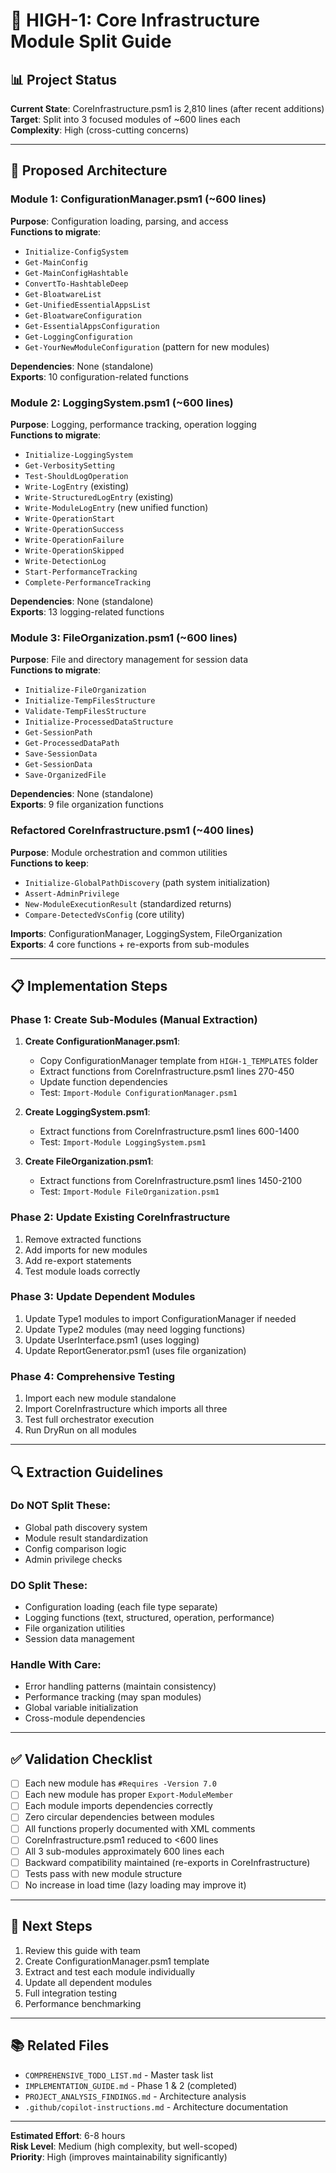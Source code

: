 # 🔧 **HIGH-1: Core Infrastructure Module Split Guide**

## 📊 **Project Status**

**Current State**: CoreInfrastructure.psm1 is 2,810 lines (after recent additions)  
**Target**: Split into 3 focused modules of ~600 lines each  
**Complexity**: High (cross-cutting concerns)

---

## 🎯 **Proposed Architecture**

### **Module 1: ConfigurationManager.psm1** (~600 lines)
**Purpose**: Configuration loading, parsing, and access  
**Functions to migrate**:
- `Initialize-ConfigSystem`
- `Get-MainConfig`
- `Get-MainConfigHashtable`
- `ConvertTo-HashtableDeep`
- `Get-BloatwareList`
- `Get-UnifiedEssentialAppsList`
- `Get-BloatwareConfiguration`
- `Get-EssentialAppsConfiguration`
- `Get-LoggingConfiguration`
- `Get-YourNewModuleConfiguration` (pattern for new modules)

**Dependencies**: None (standalone)  
**Exports**: 10 configuration-related functions

### **Module 2: LoggingSystem.psm1** (~600 lines)
**Purpose**: Logging, performance tracking, operation logging  
**Functions to migrate**:
- `Initialize-LoggingSystem`
- `Get-VerbositySetting`
- `Test-ShouldLogOperation`
- `Write-LogEntry` (existing)
- `Write-StructuredLogEntry` (existing)
- `Write-ModuleLogEntry` (new unified function)
- `Write-OperationStart`
- `Write-OperationSuccess`
- `Write-OperationFailure`
- `Write-OperationSkipped`
- `Write-DetectionLog`
- `Start-PerformanceTracking`
- `Complete-PerformanceTracking`

**Dependencies**: None (standalone)  
**Exports**: 13 logging-related functions

### **Module 3: FileOrganization.psm1** (~600 lines)
**Purpose**: File and directory management for session data  
**Functions to migrate**:
- `Initialize-FileOrganization`
- `Initialize-TempFilesStructure`
- `Validate-TempFilesStructure`
- `Initialize-ProcessedDataStructure`
- `Get-SessionPath`
- `Get-ProcessedDataPath`
- `Save-SessionData`
- `Get-SessionData`
- `Save-OrganizedFile`

**Dependencies**: None (standalone)  
**Exports**: 9 file organization functions

### **Refactored CoreInfrastructure.psm1** (~400 lines)
**Purpose**: Module orchestration and common utilities  
**Functions to keep**:
- `Initialize-GlobalPathDiscovery` (path system initialization)
- `Assert-AdminPrivilege`
- `New-ModuleExecutionResult` (standardized returns)
- `Compare-DetectedVsConfig` (core utility)

**Imports**: ConfigurationManager, LoggingSystem, FileOrganization  
**Exports**: 4 core functions + re-exports from sub-modules

---

## 📋 **Implementation Steps**

### **Phase 1: Create Sub-Modules (Manual Extraction)**

1. **Create ConfigurationManager.psm1**:
   - Copy ConfigurationManager template from `HIGH-1_TEMPLATES` folder
   - Extract functions from CoreInfrastructure.psm1 lines 270-450
   - Update function dependencies
   - Test: `Import-Module ConfigurationManager.psm1`

2. **Create LoggingSystem.psm1**:
   - Extract functions from CoreInfrastructure.psm1 lines 600-1400
   - Test: `Import-Module LoggingSystem.psm1`

3. **Create FileOrganization.psm1**:
   - Extract functions from CoreInfrastructure.psm1 lines 1450-2100
   - Test: `Import-Module FileOrganization.psm1`

### **Phase 2: Update Existing CoreInfrastructure**

1. Remove extracted functions
2. Add imports for new modules
3. Add re-export statements
4. Test module loads correctly

### **Phase 3: Update Dependent Modules**

1. Update Type1 modules to import ConfigurationManager if needed
2. Update Type2 modules (may need logging functions)
3. Update UserInterface.psm1 (uses logging)
4. Update ReportGenerator.psm1 (uses file organization)

### **Phase 4: Comprehensive Testing**

1. Import each new module standalone
2. Import CoreInfrastructure which imports all three
3. Test full orchestrator execution
4. Run DryRun on all modules

---

## 🔍 **Extraction Guidelines**

### **Do NOT Split These:**
- Global path discovery system
- Module result standardization
- Config comparison logic
- Admin privilege checks

### **DO Split These:**
- Configuration loading (each file type separate)
- Logging functions (text, structured, operation, performance)
- File organization utilities
- Session data management

### **Handle With Care:**
- Error handling patterns (maintain consistency)
- Performance tracking (may span modules)
- Global variable initialization
- Cross-module dependencies

---

## ✅ **Validation Checklist**

- [ ] Each new module has `#Requires -Version 7.0`
- [ ] Each new module has proper `Export-ModuleMember`
- [ ] Each module imports dependencies correctly
- [ ] Zero circular dependencies between modules
- [ ] All functions properly documented with XML comments
- [ ] CoreInfrastructure.psm1 reduced to <600 lines
- [ ] All 3 sub-modules approximately 600 lines each
- [ ] Backward compatibility maintained (re-exports in CoreInfrastructure)
- [ ] Tests pass with new module structure
- [ ] No increase in load time (lazy loading may improve it)

---

## 🚀 **Next Steps**

1. Review this guide with team
2. Create ConfigurationManager.psm1 template
3. Extract and test each module individually
4. Update all dependent modules
5. Full integration testing
6. Performance benchmarking

---

## 📚 **Related Files**

- `COMPREHENSIVE_TODO_LIST.md` - Master task list
- `IMPLEMENTATION_GUIDE.md` - Phase 1 & 2 (completed)
- `PROJECT_ANALYSIS_FINDINGS.md` - Architecture analysis
- `.github/copilot-instructions.md` - Architecture documentation

---

**Estimated Effort**: 6-8 hours  
**Risk Level**: Medium (high complexity, but well-scoped)  
**Priority**: High (improves maintainability significantly)
